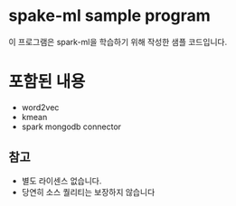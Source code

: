# spake-ml sample program

이 프로그램은 spark-ml을 학습하기 위해 작성한 샘플 코드입니다.

# 포함된 내용 
* word2vec
* kmean
* spark mongodb connector


## 참고
* 별도 라이센스 없습니다. 
* 당연히 소스 퀄리티는 보장하지 않습니다

